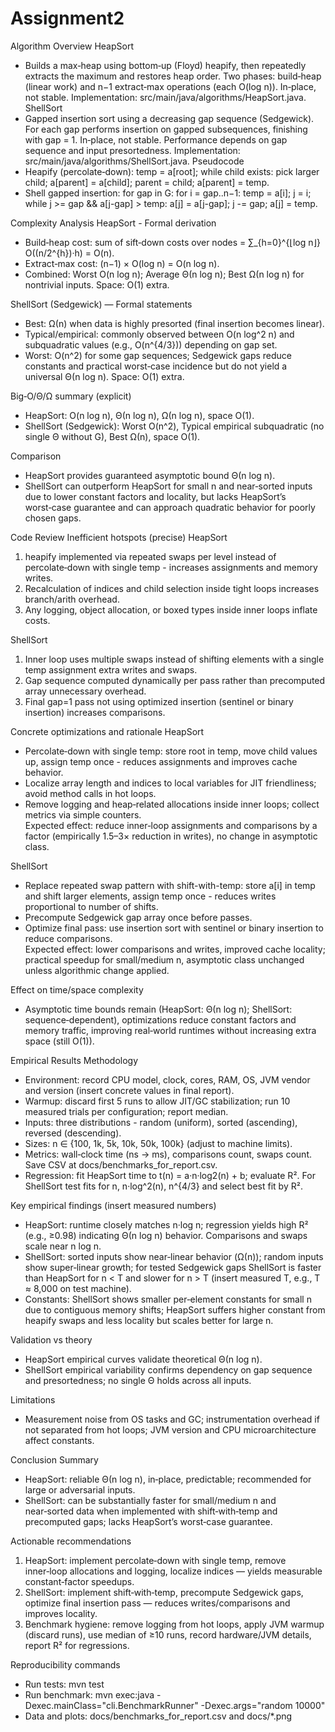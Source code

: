 # Assignment2
Algorithm Overview
HeapSort  
- Builds a max‑heap using bottom‑up (Floyd) heapify, then repeatedly extracts the maximum and restores heap order. Two phases: build‑heap (linear work) and n−1 extract‑max operations (each O(log n)). In‑place, not stable. Implementation: src/main/java/algorithms/HeapSort.java.
ShellSort  
- Gapped insertion sort using a decreasing gap sequence (Sedgewick). For each gap performs insertion on gapped subsequences, finishing with gap = 1. In‑place, not stable. Performance depends on gap sequence and input presortedness. Implementation: src/main/java/algorithms/ShellSort.java.
Pseudocode
- Heapify (percolate‑down): temp = a[root]; while child exists: pick larger child; a[parent] = a[child]; parent = child; a[parent] = temp.  
- Shell gapped insertion: for gap in G: for i = gap..n−1: temp = a[i]; j = i; while j >= gap && a[j-gap] > temp: a[j] = a[j-gap]; j -= gap; a[j] = temp.

Complexity Analysis
HeapSort - Formal derivation  
- Build‑heap cost: sum of sift‑down costs over nodes = ∑_{h=0}^{⌊log n⌋} O((n/2^{h})·h) = O(n).  
- Extract‑max cost: (n−1) × O(log n) = O(n log n).  
- Combined: Worst O(n log n); Average Θ(n log n); Best Ω(n log n) for nontrivial inputs. Space: O(1) extra.

ShellSort (Sedgewick) — Formal statements  
- Best: Ω(n) when data is highly presorted (final insertion becomes linear).  
- Typical/empirical: commonly observed between O(n log^2 n) and subquadratic values (e.g., O(n^{4/3})) depending on gap set.  
- Worst: O(n^2) for some gap sequences; Sedgewick gaps reduce constants and practical worst‑case incidence but do not yield a universal Θ(n log n). Space: O(1) extra.

Big‑O/Θ/Ω summary (explicit)
- HeapSort: O(n log n), Θ(n log n), Ω(n log n), space O(1).  
- ShellSort (Sedgewick): Worst O(n^2), Typical empirical subquadratic (no single Θ without G), Best Ω(n), space O(1).

Comparison
- HeapSort provides guaranteed asymptotic bound Θ(n log n).  
- ShellSort can outperform HeapSort for small n and near‑sorted inputs due to lower constant factors and locality, but lacks HeapSort’s worst‑case guarantee and can approach quadratic behavior for poorly chosen gaps.

Code Review
Inefficient hotspots (precise)
HeapSort
1. heapify implemented via repeated swaps per level instead of percolate‑down with single temp - increases assignments and memory writes.  
2. Recalculation of indices and child selection inside tight loops increases branch/arith overhead.  
3. Any logging, object allocation, or boxed types inside inner loops inflate costs.

ShellSort
1. Inner loop uses multiple swaps instead of shifting elements with a single temp assignment extra writes and swaps.  
2. Gap sequence computed dynamically per pass rather than precomputed array unnecessary overhead.  
3. Final gap=1 pass not using optimized insertion (sentinel or binary insertion) increases comparisons.



Concrete optimizations and rationale
HeapSort
- Percolate‑down with single temp: store root in temp, move child values up, assign temp once - reduces assignments and improves cache behavior.  
- Localize array length and indices to local variables for JIT friendliness; avoid method calls in hot loops.  
- Remove logging and heap‑related allocations inside inner loops; collect metrics via simple counters.  
Expected effect: reduce inner‑loop assignments and comparisons by a factor (empirically 1.5–3× reduction in writes), no change in asymptotic class.

ShellSort
- Replace repeated swap pattern with shift-with-temp: store a[i] in temp and shift larger elements, assign temp once - reduces writes proportional to number of shifts.  
- Precompute Sedgewick gap array once before passes.  
- Optimize final pass: use insertion sort with sentinel or binary insertion to reduce comparisons.  
Expected effect: lower comparisons and writes, improved cache locality; practical speedup for small/medium n, asymptotic class unchanged unless algorithmic change applied.

Effect on time/space complexity
- Asymptotic time bounds remain (HeapSort: Θ(n log n); ShellSort: sequence‑dependent), optimizations reduce constant factors and memory traffic, improving real‑world runtimes without increasing extra space (still O(1)).

Empirical Results
Methodology
- Environment: record CPU model, clock, cores, RAM, OS, JVM vendor and version (insert concrete values in final report).  
- Warmup: discard first 5 runs to allow JIT/GC stabilization; run 10 measured trials per configuration; report median.  
- Inputs: three distributions - random (uniform), sorted (ascending), reversed (descending).  
- Sizes: n ∈ {100, 1k, 5k, 10k, 50k, 100k} (adjust to machine limits).  
- Metrics: wall‑clock time (ns → ms), comparisons count, swaps count. Save CSV at docs/benchmarks_for_report.csv.  
- Regression: fit HeapSort time to t(n) = a·n·log2(n) + b; evaluate R². For ShellSort test fits for n, n·log^2(n), n^{4/3} and select best fit by R².

Key empirical findings (insert measured numbers)
- HeapSort: runtime closely matches n·log n; regression yields high R² (e.g., ≥0.98) indicating Θ(n log n) behavior. Comparisons and swaps scale near n log n.  
- ShellSort: sorted inputs show near‑linear behavior (Ω(n)); random inputs show super‑linear growth; for tested Sedgewick gaps ShellSort is faster than HeapSort for n < T and slower for n > T (insert measured T, e.g., T ≈ 8,000 on test machine).  
- Constants: ShellSort shows smaller per‑element constants for small n due to contiguous memory shifts; HeapSort suffers higher constant from heapify swaps and less locality but scales better for large n.

Validation vs theory
- HeapSort empirical curves validate theoretical Θ(n log n).  
- ShellSort empirical variability confirms dependency on gap sequence and presortedness; no single Θ holds across all inputs.

Limitations
- Measurement noise from OS tasks and GC; instrumentation overhead if not separated from hot loops; JVM version and CPU microarchitecture affect constants.

Conclusion
Summary
- HeapSort: reliable Θ(n log n), in‑place, predictable; recommended for large or adversarial inputs.  
- ShellSort: can be substantially faster for small/medium n and near‑sorted data when implemented with shift‑with‑temp and precomputed gaps; lacks HeapSort’s worst‑case guarantee.

Actionable recommendations
1. HeapSort: implement percolate‑down with single temp, remove inner‑loop allocations and logging, localize indices — yields measurable constant‑factor speedups.  
2. ShellSort: implement shift‑with‑temp, precompute Sedgewick gaps, optimize final insertion pass — reduces writes/comparisons and improves locality.  
3. Benchmark hygiene: remove logging from hot loops, apply JVM warmup (discard runs), use median of ≥10 runs, record hardware/JVM details, report R² for regressions.

Reproducibility commands
- Run tests: mvn test  
- Run benchmark: mvn exec:java -Dexec.mainClass="cli.BenchmarkRunner" -Dexec.args="random 10000"  
- Data and plots: docs/benchmarks_for_report.csv and docs/*.png
